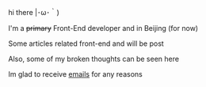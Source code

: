 hi there |･ω･｀)

I'm a ~~primary~~ Front-End developer and in Beijing (for now)

Some articles related front-end and will be post

Also, some of my broken thoughts can be seen here

Im glad to receive <a href='mailto:bbbiaozzza@gmail.com'>emails</a> for any reasons
